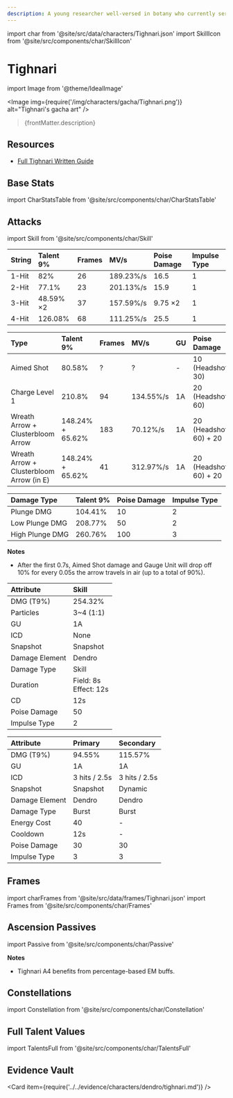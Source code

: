 ```yaml
---
description: A young researcher well-versed in botany who currently serves as a Forest Watcher in Avidya Forest. He is a straight shooter with a warm heart — and a dab hand at guiding even the dullest of pupils.
---
```


import char from '@site/src/data/characters/Tighnari.json'
import SkillIcon from '@site/src/components/char/SkillIcon'

# Tighnari

import Image from '@theme/IdealImage'

<Image img={require('/img/characters/gacha/Tighnari.png')} alt="Tighnari's gacha art" />
<blockquote>{frontMatter.description}</blockquote>

## Resources

* [Full Tighnari Written Guide](https://keqingmains.com/tighnari/)

## Base Stats

import CharStatsTable from '@site/src/components/char/CharStatsTable'

<CharStatsTable char={char} />

## Attacks

import Skill from '@site/src/components/char/Skill'

<Tabs>
<TabItem value='na' label='Normal Attacks'>
<SkillIcon char={char} skill='na' />
<div class='talent-columns'>
<Skill char={char} skill='na' sectionFilter='Normal Attack' />

| String | Talent 9% | Frames | MV/s      | Poise Damage | Impulse Type |
| :----- | :-------- | :----- | :-------- | :----------- | :----------- |
| 1-Hit  | 82%       | 26     | 189.23%/s | 16.5         | 1            |
| 2-Hit  | 77.1%     | 23     | 201.13%/s | 15.9         | 1            |
| 3-Hit  | 48.59% ×2 | 37     | 157.59%/s | 9.75 ×2      | 1            |
| 4-Hit  | 126.08%   | 68     | 111.25%/s | 25.5         | 1            |

</div>
<div class='talent-columns'>
<Skill char={char} skill='na' sectionFilter='Charged Attack' />

| Type                                     | Talent 9%        | Frames | MV/s       | GU  | Poise Damage             | Impulse Type          |
| :--------------------------------------- | :--------------- | :----- | :--------- | :-- | :----------------------- | :-------------------- |
| Aimed Shot                               | 80.58%           | ?      | ?          | -   | 10 \(Headshot: 30\)      | 2 \(Headshot: 5\)     |
| Charge Level 1                           | 210.8%           | 94     | 134.55%/s  | 1A  | 20 \(Headshot: 60\)      | 2 \(Headshot: 5\)     |
| Wreath Arrow + Clusterbloom Arrow        | 148.24% + 65.62% | 183    | 70.12%/s   | 1A  | 20 \(Headshot: 60\) + 20 | 2 \(Headshot: 5\) + 3 |
| Wreath Arrow + Clusterbloom Arrow (in E) | 148.24% + 65.62% | 41     | 312.97%/s  | 1A  | 20 \(Headshot: 60\) + 20 | 2 \(Headshot: 5\) + 3 |

</div>
<div class='talent-columns'>
<Skill char={char} skill='na' sectionFilter='Plunging Attack' />

| Damage Type     | Talent 9% | Poise Damage | Impulse Type |
| :-------------- | :-------- | :----------- | :----------- |
| Plunge DMG      | 104.41%   | 10           | 2            |
| Low Plunge DMG  | 208.77%   | 50           | 2            |
| High Plunge DMG | 260.76%   | 100          | 3            |

</div>

**Notes**  
* After the first 0.7s, Aimed Shot damage and Gauge Unit will drop off 10% for every 0.05s the arrow travels in air \(up to a total of 90%\).

</TabItem>

<TabItem value='e' label='Skill'>
<SkillIcon char={char} skill='e' />
<div class='talent-columns'>
<Skill char={char} skill='e' />

| Attribute                 | Skill                       |
| :-----------------------  | :-------------------------- |
| DMG \(T9%\)               | 254.32%                     |
| Particles                 | 3~4 \(1:1\)                 |
| GU                        | 1A                          |
| ICD                       | None                        | 
| Snapshot                  | Snapshot                    |
| Damage Element            | Dendro                      |
| Damage Type               | Skill                       |
| Duration                  | Field: 8s <br/> Effect: 12s |
| CD                        | 12s                         |
| Poise Damage              | 50                          |
| Impulse Type              | 2                           |

</div>

</TabItem>

<TabItem value='q' label='Burst'>
<SkillIcon char={char} skill='q' />
<div class='talent-columns'>
<Skill char={char} skill='q'/>

| Attribute         | Primary         | Secondary       |
| :---------------- | :-------------- | :-------------- |
| DMG \(T9%\)       | 94.55%          | 115.57%         |
| GU                | 1A              | 1A              |
| ICD               | 3 hits / 2.5s   | 3 hits / 2.5s   |
| Snapshot          | Snapshot        | Dynamic         |
| Damage Element    | Dendro          | Dendro          |
| Damage Type       | Burst           | Burst           |
| Energy Cost       | 40              | -               |
| Cooldown          | 12s             | -               |
| Poise Damage      | 30              | 30              |
| Impulse Type      | 3               | 3               |

</div>

</TabItem>
</Tabs>

## Frames

import charFrames from '@site/src/data/frames/Tighnari.json'
import Frames from '@site/src/components/char/Frames'

<Frames data={charFrames} />

## Ascension Passives

import Passive from '@site/src/components/char/Passive'

<Tabs>
<TabItem value='passive' label='Passive'>
<Passive char={char} passive={2} />
</TabItem>

<TabItem value='a1' label='Ascension 1'>
<Passive char={char} passive={0} />
</TabItem>

<TabItem value="a4" label="Ascension 4">
<Passive char={char} passive={1} />

**Notes**  

* Tighnari A4 benefits from percentage-based EM buffs.

</TabItem>
</Tabs>

## Constellations

import Constellation from '@site/src/components/char/Constellation'

<Tabs>
<TabItem value='c1' label='C1'>
<Constellation char={char} constellation={1} />
</TabItem>

<TabItem value='c2' label='C2'>
<Constellation char={char} constellation={2} />
</TabItem>

<TabItem value='c3' label='C3'>
<Constellation char={char} constellation={3} />
</TabItem>

<TabItem value='c4' label='C4'>
<Constellation char={char} constellation={4} />
</TabItem>

<TabItem value='c5' label='C5'>
<Constellation char={char} constellation={5} />
</TabItem>

<TabItem value='c6' label='C6'>
<Constellation char={char} constellation={6} />
</TabItem>
</Tabs>

## Full Talent Values

import TalentsFull from '@site/src/components/char/TalentsFull'

<TalentsFull char={char}/>

## Evidence Vault

<Card item={require('../../evidence/characters/dendro/tighnari.md')} />